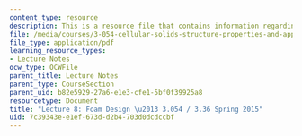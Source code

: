 ```yaml
---
content_type: resource
description: This is a resource file that contains information regarding lecture 8.
file: /media/courses/3-054-cellular-solids-structure-properties-and-applications-spring-2015/7c39343ee1ef673dd2b4703d0dcdccbf_MIT3_054S15_L8_foam.pdf
file_type: application/pdf
learning_resource_types:
- Lecture Notes
ocw_type: OCWFile
parent_title: Lecture Notes
parent_type: CourseSection
parent_uid: b82e5929-27a6-e1e3-cfe1-5bf0f39925a8
resourcetype: Document
title: "Lecture 8: Foam Design \u2013 3.054 / 3.36 Spring 2015"
uid: 7c39343e-e1ef-673d-d2b4-703d0dcdccbf
---
```

